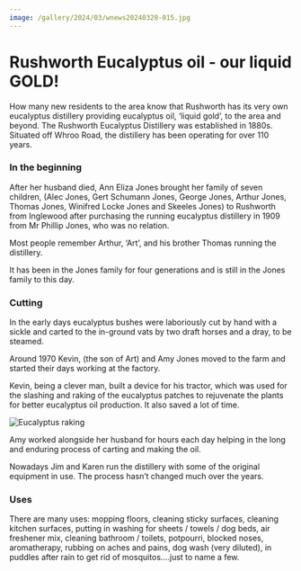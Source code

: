 ```yaml
---
image: /gallery/2024/03/wnews20240328-015.jpg
---
```


# Rushworth Eucalyptus oil - our liquid GOLD!

How many new residents to the area know that Rushworth has its very own eucalyptus distillery providing eucalyptus oil, ‘liquid gold’, to the area and beyond. The Rushworth Eucalyptus Distillery was established in 1880s. Situated off Whroo Road, the distillery has been operating for over 110 years.

<!--more-->

### In the beginning

After her husband died, Ann Eliza Jones brought her family of seven children, (Alec Jones, Gert Schumann Jones, George Jones, Arthur Jones, Thomas Jones, Winifred Locke Jones and Skeeles Jones) to Rushworth from Inglewood after purchasing the running eucalyptus distillery in 1909 from Mr Phillip Jones, who was no relation.

Most people remember Arthur, ‘Art’, and his brother Thomas running the distillery.

It has been in the Jones family for four generations and is still in the Jones family to this day.

### Cutting

In the early days eucalyptus bushes were laboriously cut by hand with a sickle and carted to the in-ground vats by two draft horses and a dray, to be steamed.

Around 1970 Kevin, (the son of Art) and Amy Jones moved to the farm and started their days working at the factory.

Kevin, being a clever man, built a device for his tractor, which was used for the slashing and raking of the eucalyptus patches to rejuvenate the plants for better eucalyptus oil production. It also saved a lot of time.

![Eucalyptus raking](https://media.wnews.org.au/gallery/2024/03/wnews20240328-015.jpg)

Amy worked alongside her husband for hours each day helping in the long and enduring process of carting and making the oil.

Nowadays Jim and Karen run the distillery with some of the original equipment in use. The process hasn’t changed much over the years.

### Uses

There are many uses: mopping floors, cleaning sticky surfaces, cleaning kitchen surfaces, putting in washing for sheets / towels / dog beds, air freshener mix, cleaning bathroom / toilets, potpourri, blocked noses, aromatherapy, rubbing on aches and pains, dog wash (very diluted), in puddles after rain to get rid of mosquitos....just to name a few.

